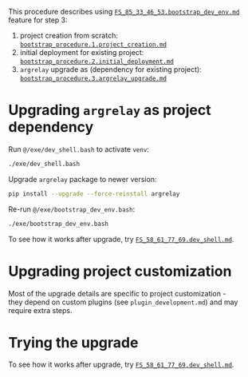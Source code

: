 
This procedure describes using [`FS_85_33_46_53.bootstrap_dev_env.md`][FS_85_33_46_53.bootstrap_dev_env.md] feature for step 3:
1.  project creation from scratch: [`bootstrap_procedure.1.project_creation.md`][bootstrap_procedure.1.project_creation.md]
2.  initial deployment for existing project: [`bootstrap_procedure.2.initial_deployment.md`][bootstrap_procedure.2.initial_deployment.md]
3.  `argrelay` upgrade as (dependency for existing project): [`bootstrap_procedure.3.argrelay_upgrade.md`][bootstrap_procedure.3.argrelay_upgrade.md]

# Upgrading `argrelay` as project dependency

Run `@/exe/dev_shell.bash` to activate `venv`:

```sh
./exe/dev_shell.bash
```

Upgrade `argrelay` package to newer version:

```sh
pip install --upgrade --force-reinstall argrelay
```

Re-run `@/exe/bootstrap_dev_env.bash`:

```sh
./exe/bootstrap_dev_env.bash
```

To see how it works after upgrade, try [`FS_58_61_77_69.dev_shell.md`][FS_58_61_77_69.dev_shell.md].

# Upgrading project customization

Most of the upgrade details are specific to project customization -<br/>
they depend on custom plugins (see `plugin_development.md`) and may require extra steps.

# Trying the upgrade

To see how it works after upgrade, try [`FS_58_61_77_69.dev_shell.md`][FS_58_61_77_69.dev_shell.md].

[bootstrap_procedure.1.project_creation.md]: bootstrap_procedure.1.project_creation.md
[bootstrap_procedure.2.initial_deployment.md]: bootstrap_procedure.2.initial_deployment.md
[bootstrap_procedure.3.argrelay_upgrade.md]: bootstrap_procedure.3.argrelay_upgrade.md

[FS_85_33_46_53.bootstrap_dev_env.md]: ../feature_stories/FS_85_33_46_53.bootstrap_dev_env.md
[FS_58_61_77_69.dev_shell.md]: ../feature_stories/FS_58_61_77_69.dev_shell.md
